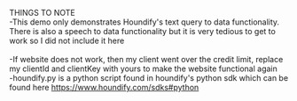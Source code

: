 THINGS TO NOTE<br>
-This demo only demonstrates Houndify's text query to data functionality. There is also a speech to data functionality but it is very tedious to get to work so I did not include it here <br><br>
-If website does not work, then my client went over the credit limit, replace my clientId and clientKey with yours to make the website functional again <br>
-houndify.py is a python script found in houndify's python sdk which can be found here https://www.houndify.com/sdks#python


